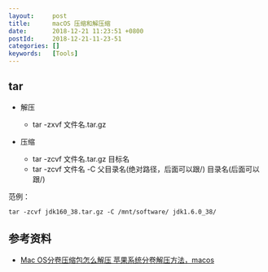 ```yaml
---
layout:     post
title:      macOS 压缩和解压缩
date:       2018-12-21 11:23:51 +0800
postId:     2018-12-21-11-23-51
categories: []
keywords:   [Tools]
---
```


## tar

* 解压 
    - tar -zxvf 文件名.tar.gz  

* 压缩 
    - tar -zcvf 文件名.tar.gz 目标名  
    - tar -zcvf 文件名 -C 父目录名(绝对路径，后面可以跟/) 目录名(后面可以跟/)  

范例：
```
tar -zcvf jdk160_38.tar.gz -C /mnt/software/ jdk1.6.0_38/
```


## 参考资料


* [Mac OS分卷压缩包怎么解压 苹果系统分卷解压方法，macos](http://www.bkjia.com/macjc/1269317.html)
